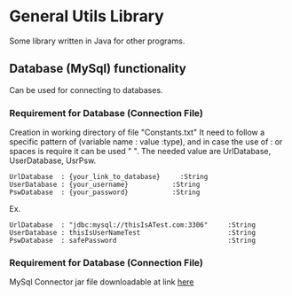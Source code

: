 # General Utils Library
Some library written in Java for other programs.



## Database (MySql) functionality
Can be used for connecting to databases.


### Requirement for Database (Connection File)
Creation in working directory of file "Constants.txt"
It need to follow a specific pattern of (variable name : value :type),
and in case the use of : or spaces is require it can be used " ".
The needed value are UrlDatabase, UserDatabase, UsrPsw.
```Plain Text
UrlDatabase  : {your_link_to_database}     :String
UserDatabase : {your_username}           :String
PswDatabase  : {your_password}           :String
```
Ex.
```Plain Text
UrlDatabase  : "jdbc:mysql://thisIsATest.com:3306"     :String
UserDatabase : thisIsUserNameTest                      :String
PswDatabase  : safePassword                            :String
```

### Requirement for Database (Connection File)
MySql Connector jar file downloadable at link <a href="https://dev.mysql.com/downloads/connector/j/">here </a>
